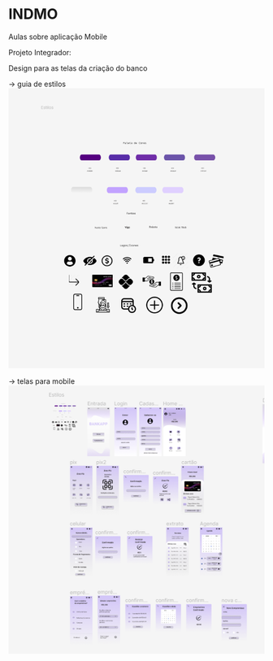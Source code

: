 # INDMO
Aulas sobre aplicação Mobile

Projeto Integrador:

Design para as telas da criação do banco

-> guia de estilos
<img src="estilos.png" alt="estilo">

-> telas para mobile
<img src="celular.png" alt="mobile">
